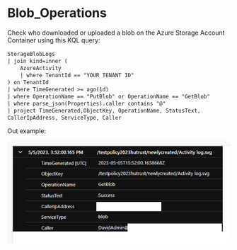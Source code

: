 # Blob_Operations

Check who downloaded or uploaded a blob on the Azure Storage Account Container using this KQL query:

```
StorageBlobLogs
| join kind=inner (
    AzureActivity
    | where TenantId == "YOUR TENANT ID"
) on TenantId
| where TimeGenerated >= ago(1d)
| where OperationName == "PutBlob" or OperationName == "GetBlob"
| where parse_json(Properties).caller contains "@"
| project TimeGenerated,ObjectKey, OperationName, StatusText, CallerIpAddress, ServiceType, Caller

```

Out example: 

![Alt text](https://github.com/DavidArayaSanabria/Blob_Operation/blob/53e28ecf44e750d73a4c6c2745ab55c0688b86d6/images/example.png)
